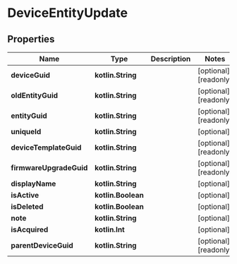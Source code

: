 
# DeviceEntityUpdate

## Properties
Name | Type | Description | Notes
------------ | ------------- | ------------- | -------------
**deviceGuid** | **kotlin.String** |  |  [optional] [readonly]
**oldEntityGuid** | **kotlin.String** |  |  [optional] [readonly]
**entityGuid** | **kotlin.String** |  |  [optional] [readonly]
**uniqueId** | **kotlin.String** |  |  [optional]
**deviceTemplateGuid** | **kotlin.String** |  |  [optional] [readonly]
**firmwareUpgradeGuid** | **kotlin.String** |  |  [optional] [readonly]
**displayName** | **kotlin.String** |  |  [optional]
**isActive** | **kotlin.Boolean** |  |  [optional]
**isDeleted** | **kotlin.Boolean** |  |  [optional]
**note** | **kotlin.String** |  |  [optional]
**isAcquired** | **kotlin.Int** |  |  [optional]
**parentDeviceGuid** | **kotlin.String** |  |  [optional] [readonly]



